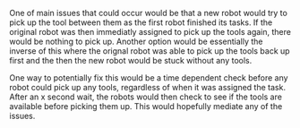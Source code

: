 One of main issues that could occur would be that a new robot would try to pick up the tool between them as the first robot finished its tasks. If the original robot was then immediatly assigned to pick up the tools again, there would be nothing to pick up. Another option would be essentially the inverse of this where the orignal robot was able to pick up the tools back up first and the then the new robot would be stuck without any tools. 

One way to potentially fix this would be a time dependent check before any robot could pick up any tools, regardless of when it was assigned the task. After an x second wait, the robots would then check to see if the tools are available before picking them up. This would hopefully mediate any of the issues. 
